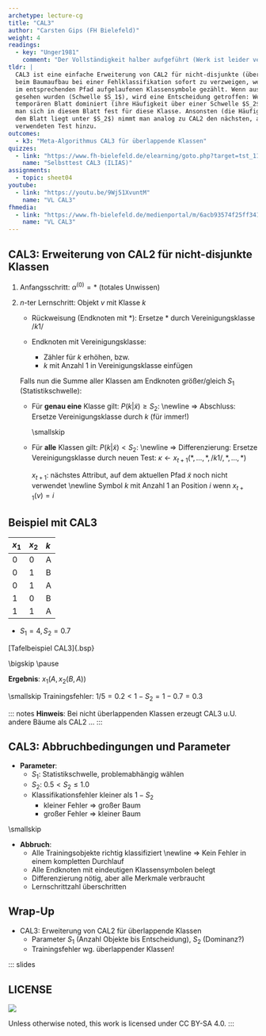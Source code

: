 ```yaml
---
archetype: lecture-cg
title: "CAL3"
author: "Carsten Gips (FH Bielefeld)"
weight: 4
readings:
  - key: "Unger1981"
    comment: "Der Vollständigkeit halber aufgeführt (Werk ist leider vergriffen und wird nicht mehr verlegt)"
tldr: |
  CAL3 ist eine einfache Erweiterung von CAL2 für nicht-disjunkte (überlappende) Klassen. Statt
  beim Baumaufbau bei einer Fehlklassifikation sofort zu verzweigen, werden hier zunächst die
  im entsprechenden Pfad aufgelaufenen Klassensymbole gezählt. Wenn ausreichend viele davon
  gesehen wurden (Schwelle $S_1$), wird eine Entscheidung getroffen: Wenn eine Klasse in diesem
  temporären Blatt dominiert (ihre Häufigkeit über einer Schwelle $S_2$ liegt), dann entscheidet
  man sich in diesem Blatt fest für diese Klasse. Ansonsten (die Häufigkeit aller Klassen in
  dem Blatt liegt unter $S_2$) nimmt man analog zu CAL2 den nächsten, auf diesem Pfad noch nicht
  verwendeten Test hinzu.
outcomes:
  - k3: "Meta-Algorithmus CAL3 für überlappende Klassen"
quizzes:
  - link: "https://www.fh-bielefeld.de/elearning/goto.php?target=tst_1106576&client_id=FH-Bielefeld"
    name: "Selbsttest CAL3 (ILIAS)"
assignments:
  - topic: sheet04
youtube:
  - link: "https://youtu.be/9Wj51XvuntM"
    name: "VL CAL3"
fhmedia:
  - link: "https://www.fh-bielefeld.de/medienportal/m/6acb93574f25ff341b5a09487fc153ea28252e12d3960342bc7d05a463e56b338f53f366338229df44f5c486400465fddf58e727fd8f9cc56904dd67c7c8ecb8"
    name: "VL CAL3"
---
```



## CAL3: Erweiterung von CAL2 für nicht-disjunkte Klassen

1)  Anfangsschritt: $\alpha^{(0)} = \ast$ (totales Unwissen)

2)  $n$-ter Lernschritt: Objekt $v$ mit Klasse $k$
    -   Rückweisung (Endknoten mit $\ast$):
        Ersetze $\ast$ durch Vereinigungsklasse $/k1/$

    -   Endknoten mit Vereinigungsklasse:
        *   Zähler für $k$ erhöhen, bzw.
        *   $k$ mit Anzahl $1$ in Vereinigungsklasse einfügen

    Falls nun die Summe aller Klassen am Endknoten größer/gleich $S_1$ (Statistikschwelle):
    *   Für **genau eine** Klasse gilt: $P(k | \tilde{x}) \ge S_2$: \newline
        => Abschluss: Ersetze Vereinigungsklasse durch $k$ (für immer!)

        \smallskip

    *   Für **alle** Klassen gilt: $P(k | \tilde{x}) < S_2$: \newline
        => Differenzierung: Ersetze Vereinigungsklasse durch neuen
        Test: $\kappa \gets x_{t+1}(\ast, \ldots, \ast, /k1/, \ast, \ldots, \ast)$

        $x_{t+1}$: nächstes Attribut, auf dem aktuellen Pfad $\tilde{x}$
        noch nicht verwendet \newline
        Symbol $k$ mit Anzahl 1 an Position $i$ wenn $x_{t+1}(v) = i$


## Beispiel mit CAL3

| $x_1$ | $x_2$ | $k$ |
|:------|:------|:----|
| 0     | 0     | A   |
| 0     | 1     | B   |
| 0     | 1     | A   |
| 1     | 0     | B   |
| 1     | 1     | A   |

*   $S_1 = 4, S_2 = 0.7$

[Tafelbeispiel CAL3]{.bsp}

\bigskip
\pause

**Ergebnis**: $x_1(A,  x_2(B, A))$

\smallskip
Trainingsfehler: $1/5 = 0.2 < 1-S_2 = 1-0.7 = 0.3$

::: notes
**Hinweis**: Bei nicht überlappenden Klassen erzeugt CAL3 u.U. andere Bäume als CAL2 ...
:::


## CAL3: Abbruchbedingungen und Parameter

*   **Parameter**:
    *   $S_1$: Statistikschwelle, problemabhängig wählen
    *   $S_2$: $0.5 < S_2 \le 1.0$
    *   Klassifikationsfehler kleiner als $1-S_2$
        *   kleiner Fehler => großer Baum
        *   großer Fehler => kleiner Baum

\smallskip

*   **Abbruch**:
    *   Alle Trainingsobjekte richtig klassifiziert \newline
        => Kein Fehler in einem kompletten Durchlauf
    *   Alle Endknoten mit eindeutigen Klassensymbolen belegt
    *   Differenzierung nötig, aber alle Merkmale verbraucht
    *   Lernschrittzahl überschritten


## Wrap-Up

*   CAL3: Erweiterung von CAL2 für überlappende Klassen
    *   Parameter $S_1$ (Anzahl Objekte bis Entscheidung), $S_2$ (Dominanz?)
    *   Trainingsfehler wg. überlappender Klassen!







<!-- DO NOT REMOVE - THIS IS A LAST SLIDE TO INDICATE THE LICENSE AND POSSIBLE EXCEPTIONS (IMAGES, ...). -->
::: slides
## LICENSE
![](https://licensebuttons.net/l/by-sa/4.0/88x31.png)

Unless otherwise noted, this work is licensed under CC BY-SA 4.0.
:::
